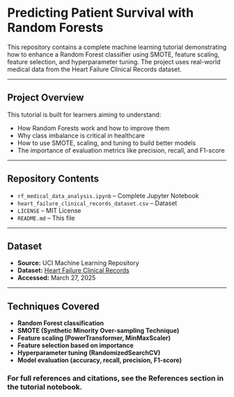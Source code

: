 #  Predicting Patient Survival with Random Forests

This repository contains a complete machine learning tutorial demonstrating how to enhance a Random Forest classifier using SMOTE, feature scaling, feature selection, and hyperparameter tuning. The project uses real-world medical data from the Heart Failure Clinical Records dataset.

---

##  Project Overview

This tutorial is built for learners aiming to understand:
- How Random Forests work and how to improve them
- Why class imbalance is critical in healthcare
- How to use SMOTE, scaling, and tuning to build better models
- The importance of evaluation metrics like precision, recall, and F1-score

---

##  Repository Contents

- `rf_medical_data_analysis.ipynb` – Complete Jupyter Notebook  
- `heart_failure_clinical_records_dataset.csv` – Dataset   
- `LICENSE` – MIT License  
- `README.md` – This file  

---

##  Dataset

- **Source:** UCI Machine Learning Repository  
- **Dataset:** [Heart Failure Clinical Records](https://archive.ics.uci.edu/dataset/519/heart+failure+clinical+records)  
- **Accessed:** March 27, 2025

---

 ## Techniques Covered
- **Random Forest classification**
- **SMOTE (Synthetic Minority Over-sampling Technique)**
- **Feature scaling (PowerTransformer, MinMaxScaler)**
- **Feature selection based on importance**
- **Hyperparameter tuning (RandomizedSearchCV)**
- **Model evaluation (accuracy, recall, precision, F1-score)**

### For full references and citations, see the References section in the tutorial notebook.
